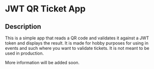# JWT QR Ticket App

## Description

This is a simple app that reads a QR code and validates it against a JWT token and displays the result. It is made for hobby purposes for using in events and such where you want to validate tickets. It is not meant to be used in production.

More information will be added soon.
